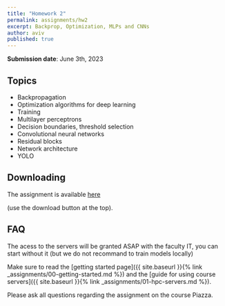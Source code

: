 ```yaml
---
title: "Homework 2"
permalink: assignments/hw2
excerpt: Backprop, Optimization, MLPs and CNNs
author: aviv
published: true
---
```


**Submission date**: June 3th, 2023

## Topics

- Backpropagation
- Optimization algorithms for deep learning
- Training
- Multilayer perceptrons
- Decision boundaries, threshold selection
- Convolutional neural networks
- Residual blocks
- Network architecture
- YOLO

## Downloading

The assignment is available
[here](https://technionmail-my.sharepoint.com/:u:/g/personal/moshekimhi_campus_technion_ac_il/EaWzH9eW_-lNhdi0HSDr0hIBDqNPEhd7vd_CW3cS9-GFQg?e=hc5OVy)

(use the download button at the top).


## FAQ
The acess to the servers will be granted ASAP with the faculty IT, you can start without it (but we do not recommand to train models locally)

Make sure to read the [getting started page]({{ site.baseurl }}{% link _assignments/00-getting-started.md %})
and the [guide for using course servers]({{ site.baseurl }}{% link
_assignments/01-hpc-servers.md %}).

Please ask all questions regarding the assignment on the course Piazza.

